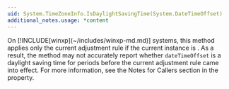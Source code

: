 ```yaml
---
uid: System.TimeZoneInfo.IsDaylightSavingTime(System.DateTimeOffset)
additional_notes.usage: *content
---
```


<p>On [!INCLUDE[winxp](~/includes/winxp-md.md)] systems, this method applies only the current adjustment rule if the current instance is <xref href="System.TimeZoneInfo.Local"></xref>. As a result, the method may not accurately report whether <code>dateTimeOffset</code> is a daylight saving time for periods before the current adjustment rule came into effect. For more information, see the Notes for Callers section in the <xref href="System.TimeZoneInfo.Local"></xref> property.</p>


